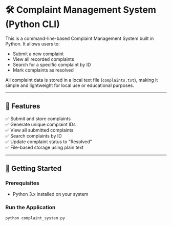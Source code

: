 # 🛠️ Complaint Management System (Python CLI)

This is a command-line-based Complaint Management System built in Python. It allows users to:

- Submit a new complaint
- View all recorded complaints
- Search for a specific complaint by ID
- Mark complaints as resolved

All complaint data is stored in a local text file (`complaints.txt`), making it simple and lightweight for local use or educational purposes.

---

## 📂 Features

✅ Submit and store complaints  
✅ Generate unique complaint IDs  
✅ View all submitted complaints  
✅ Search complaints by ID  
✅ Update complaint status to "Resolved"  
✅ File-based storage using plain text

---

## 🚀 Getting Started

### Prerequisites

- Python 3.x installed on your system

### Run the Application

```bash
python complaint_system.py
 